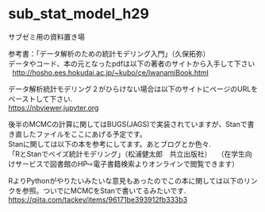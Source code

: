 # sub_stat_model_h29

サブゼミ用の資料置き場

参考書：「データ解析のための統計モデリング入門」（久保拓弥）  
データやコード、本の元となったpdfは以下の著者のサイトから入手して下さい   
http://hosho.ees.hokudai.ac.jp/~kubo/ce/IwanamiBook.html

データ解析統計モデリング２がひらけない場合は以下のサイトにページのURLをペーストして下さい.  
https://nbviewer.jupyter.org


後半のMCMCの計算に関してはBUGS(JAGS)で実装されていますが、Stanで書き直したファイルをここにあげる予定です。  
Stanに関しては以下の本を参考にしてます。あとブログとか色々.  
「RとStanでベイズ統計モデリング」（松浦健太郎　共立出版社）    
（在学生向けサービスで図書館のHP⇨電子書籍検索よりオンラインで閲覧できます）

RよりPythonがやりたいみたいな意見もあったのでこの本に関しては以下のリンクを参照。ついでにMCMCをStanで書いてるみたいです.  
https://qiita.com/tackey/items/96171be393912fb333b3
